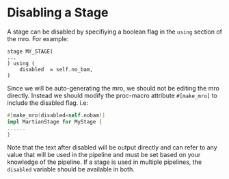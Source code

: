 # Disabling a Stage


A stage can be disabled by specifiying a boolean flag in the `using` section of the mro. For example:

```mro
stage MY_STAGE(
...
) using (
    disabled  = self.no_bam,
)
```

Since we will be auto-generating the mro, we should not be editing the mro directly. Instead we should modify the proc-macro attribute `#[make_mro]` to include the disabled flag. i.e:

```rust
#[make_mro(disabled=self.nobam)]
impl MartianStage for MyStage {
......
}
```

Note that the text after disabled will be output directly and can refer to any value that will be used in the pipeline and must be set based on your knowledge of the pipeline.  If a stage is used in multiple pipelines, the `disabled` variable should be available in both.